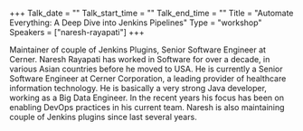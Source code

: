 +++
Talk_date = ""
Talk_start_time = ""
Talk_end_time = ""
Title = "Automate Everything: A Deep Dive into Jenkins Pipelines"
Type = "workshop"
Speakers = ["naresh-rayapati"]
+++

Maintainer of couple of Jenkins Plugins, Senior Software Engineer at Cerner.
Naresh Rayapati has worked in Software for over a decade, in various Asian countries before he moved to USA. He is currently a Senior Software Engineer at Cerner Corporation, a leading provider of healthcare information technology. He is basically a very strong Java developer, working as a Big Data Engineer. In the recent years his focus has been on enabling DevOps practices in his current team. Naresh is also maintaining couple of Jenkins plugins since last several years. 